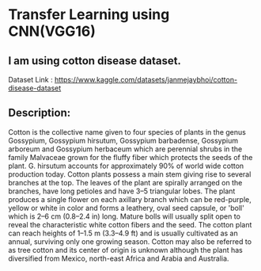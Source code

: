 # Transfer Learning using CNN(VGG16)

## I am using cotton disease dataset.
Dataset Link : https://www.kaggle.com/datasets/janmejaybhoi/cotton-disease-dataset

## Description:

Cotton is the collective name given to four species of plants in the genus Gossypium, Gossypium hirsutum, Gossypium barbadense, Gossypium arboreum and Gossypium herbaceum which are perennial shrubs in the family Malvaceae grown for the fluffy fiber which protects the seeds of the plant. G. hirsutum accounts for approximately 90% of world wide cotton production today. Cotton plants possess a main stem giving rise to several branches at the top. The leaves of the plant are spirally arranged on the branches, have long petioles and have 3–5 triangular lobes. The plant produces a single flower on each axillary branch which can be red-purple, yellow or white in color and forms a leathery, oval seed capsule, or 'boll' which is 2–6 cm (0.8–2.4 in) long. Mature bolls will usually split open to reveal the characteristic white cotton fibers and the seed. The cotton plant can reach heights of 1–1.5 m (3.3–4.9 ft) and is usually cultivated as an annual, surviving only one growing season. Cotton may also be referred to as tree cotton and its center of origin is unknown although the plant has diversified from Mexico, north-east Africa and Arabia and Australia.

